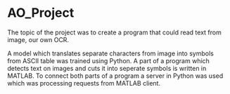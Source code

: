 # AO_Project

The topic of the project was to create a program that could read text from image, our own OCR.

A model which translates separate characters from image into symbols from ASCII table was trained using 
Python. A part of a program which detects text on images and cuts it into seperate symbols is written in MATLAB.
To connect both parts of a program a server in Python was used which was processing requests from MATLAB client.
